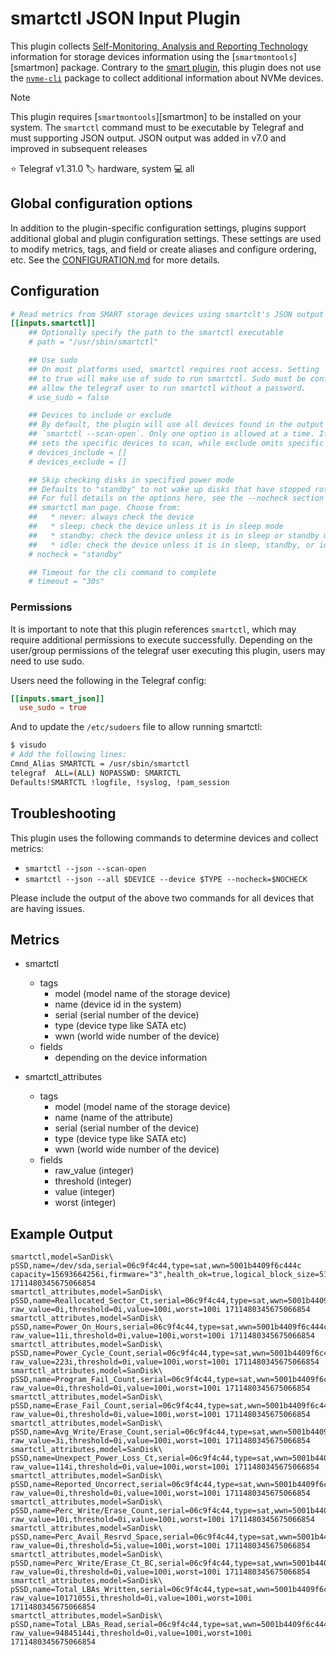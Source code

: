 # smartctl JSON Input Plugin

This plugin collects [Self-Monitoring, Analysis and Reporting Technology][smart]
information for storage devices information using the
[`smartmontools`][smartmon] package. Contrary to the
[smart plugin][smart_plugin], this plugin does not use the [`nvme-cli`][nvmecli]
package to collect additional information about NVMe devices.

> [!NOTE]
> This plugin requires [`smartmontools`][smartmon] to be installed on your
> system. The `smartctl` command must to be executable by Telegraf and must
> supporting JSON output. JSON output was added in v7.0 and improved in
> subsequent releases

⭐ Telegraf v1.31.0
🏷️ hardware, system
💻 all

[smart]: https://en.wikipedia.org/wiki/Self-Monitoring,_Analysis_and_Reporting_Technology
[smart_plugin]: /plugins/inputs/smart/README.md
[nvmecli]: https://github.com/linux-nvme/nvme-cli

## Global configuration options <!-- @/docs/includes/plugin_config.md -->

In addition to the plugin-specific configuration settings, plugins support
additional global and plugin configuration settings. These settings are used to
modify metrics, tags, and field or create aliases and configure ordering, etc.
See the [CONFIGURATION.md][CONFIGURATION.md] for more details.

[CONFIGURATION.md]: ../../../docs/CONFIGURATION.md#plugins

## Configuration

```toml @sample.conf
# Read metrics from SMART storage devices using smartclt's JSON output
[[inputs.smartctl]]
    ## Optionally specify the path to the smartctl executable
    # path = "/usr/sbin/smartctl"

    ## Use sudo
    ## On most platforms used, smartctl requires root access. Setting 'use_sudo'
    ## to true will make use of sudo to run smartctl. Sudo must be configured to
    ## allow the telegraf user to run smartctl without a password.
    # use_sudo = false

    ## Devices to include or exclude
    ## By default, the plugin will use all devices found in the output of
    ## `smartctl --scan-open`. Only one option is allowed at a time. If set, include
    ## sets the specific devices to scan, while exclude omits specific devices.
    # devices_include = []
    # devices_exclude = []

    ## Skip checking disks in specified power mode
    ## Defaults to "standby" to not wake up disks that have stopped rotating.
    ## For full details on the options here, see the --nocheck section in the
    ## smartctl man page. Choose from:
    ##   * never: always check the device
    ##   * sleep: check the device unless it is in sleep mode
    ##   * standby: check the device unless it is in sleep or standby mode
    ##   * idle: check the device unless it is in sleep, standby, or idle mode
    # nocheck = "standby"

    ## Timeout for the cli command to complete
    # timeout = "30s"
```

### Permissions

It is important to note that this plugin references `smartctl`, which may
require additional permissions to execute successfully.  Depending on the
user/group permissions of the telegraf user executing this plugin, users may
need to use sudo.

Users need the following in the Telegraf config:

```toml
[[inputs.smart_json]]
  use_sudo = true
```

And to update the `/etc/sudoers` file to allow running smartctl:

```bash
$ visudo
# Add the following lines:
Cmnd_Alias SMARTCTL = /usr/sbin/smartctl
telegraf  ALL=(ALL) NOPASSWD: SMARTCTL
Defaults!SMARTCTL !logfile, !syslog, !pam_session
```

## Troubleshooting

This plugin uses the following commands to determine devices and collect
metrics:

- `smartctl --json --scan-open`
- `smartctl --json --all $DEVICE --device $TYPE --nocheck=$NOCHECK`

Please include the output of the above two commands for all devices that are
having issues.

## Metrics

- smartctl
  - tags
    - model (model name of the storage device)
    - name (device id in the system)
    - serial (serial number of the device)
    - type (device type like SATA etc)
    - wwn (world wide number of the device)
  - fields
    - depending on the device information

- smartctl_attributes
  - tags
    - model (model name of the storage device)
    - name (name of the attribute)
    - serial (serial number of the device)
    - type (device type like SATA etc)
    - wwn (world wide number of the device)
  - fields
    - raw_value (integer)
    - threshold (integer)
    - value (integer)
    - worst (integer)

## Example Output

```text
smartctl,model=SanDisk\ pSSD,name=/dev/sda,serial=06c9f4c44,type=sat,wwn=5001b4409f6c444c capacity=15693664256i,firmware="3",health_ok=true,logical_block_size=512i,power_on_hours=11i,temperature=0i 1711480345675066854
smartctl_attributes,model=SanDisk\ pSSD,name=Reallocated_Sector_Ct,serial=06c9f4c44,type=sat,wwn=5001b4409f6c444c raw_value=0i,threshold=0i,value=100i,worst=100i 1711480345675066854
smartctl_attributes,model=SanDisk\ pSSD,name=Power_On_Hours,serial=06c9f4c44,type=sat,wwn=5001b4409f6c444c raw_value=11i,threshold=0i,value=100i,worst=100i 1711480345675066854
smartctl_attributes,model=SanDisk\ pSSD,name=Power_Cycle_Count,serial=06c9f4c44,type=sat,wwn=5001b4409f6c444c raw_value=223i,threshold=0i,value=100i,worst=100i 1711480345675066854
smartctl_attributes,model=SanDisk\ pSSD,name=Program_Fail_Count,serial=06c9f4c44,type=sat,wwn=5001b4409f6c444c raw_value=0i,threshold=0i,value=100i,worst=100i 1711480345675066854
smartctl_attributes,model=SanDisk\ pSSD,name=Erase_Fail_Count,serial=06c9f4c44,type=sat,wwn=5001b4409f6c444c raw_value=0i,threshold=0i,value=100i,worst=100i 1711480345675066854
smartctl_attributes,model=SanDisk\ pSSD,name=Avg_Write/Erase_Count,serial=06c9f4c44,type=sat,wwn=5001b4409f6c444c raw_value=3i,threshold=0i,value=100i,worst=100i 1711480345675066854
smartctl_attributes,model=SanDisk\ pSSD,name=Unexpect_Power_Loss_Ct,serial=06c9f4c44,type=sat,wwn=5001b4409f6c444c raw_value=114i,threshold=0i,value=100i,worst=100i 1711480345675066854
smartctl_attributes,model=SanDisk\ pSSD,name=Reported_Uncorrect,serial=06c9f4c44,type=sat,wwn=5001b4409f6c444c raw_value=0i,threshold=0i,value=100i,worst=100i 1711480345675066854
smartctl_attributes,model=SanDisk\ pSSD,name=Perc_Write/Erase_Count,serial=06c9f4c44,type=sat,wwn=5001b4409f6c444c raw_value=10i,threshold=0i,value=100i,worst=100i 1711480345675066854
smartctl_attributes,model=SanDisk\ pSSD,name=Perc_Avail_Resrvd_Space,serial=06c9f4c44,type=sat,wwn=5001b4409f6c444c raw_value=0i,threshold=5i,value=100i,worst=100i 1711480345675066854
smartctl_attributes,model=SanDisk\ pSSD,name=Perc_Write/Erase_Ct_BC,serial=06c9f4c44,type=sat,wwn=5001b4409f6c444c raw_value=0i,threshold=0i,value=100i,worst=100i 1711480345675066854
smartctl_attributes,model=SanDisk\ pSSD,name=Total_LBAs_Written,serial=06c9f4c44,type=sat,wwn=5001b4409f6c444c raw_value=10171055i,threshold=0i,value=100i,worst=100i 1711480345675066854
smartctl_attributes,model=SanDisk\ pSSD,name=Total_LBAs_Read,serial=06c9f4c44,type=sat,wwn=5001b4409f6c444c raw_value=94845144i,threshold=0i,value=100i,worst=100i 1711480345675066854
```
